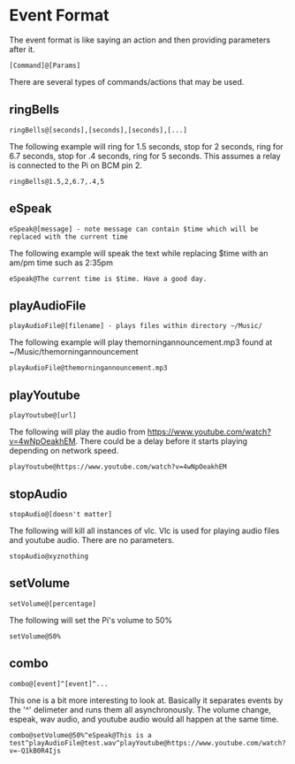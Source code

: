 # Event Format

The event format is like saying an action and then providing parameters after it.
```
[Command]@[Params]
```
There are several types of commands/actions that may be used.

## ringBells
```
ringBells@[seconds],[seconds],[seconds],[...]
```
The following example will ring for 1.5 seconds, stop for 2 seconds, ring for 6.7 seconds, stop for .4 seconds, ring for 5 seconds. This assumes a relay is connected to the Pi on BCM pin 2.
```
ringBells@1.5,2,6.7,.4,5
```
## eSpeak
```
eSpeak@[message] - note message can contain $time which will be replaced with the current time
```
The following example will speak the text while replacing $time with an am/pm time such as 2:35pm
```
eSpeak@The current time is $time. Have a good day.
```
## playAudioFile
```
playAudioFile@[filename] - plays files within directory ~/Music/
```
The following example will play themorningannouncement.mp3 found at ~/Music/themorningannouncement
```
playAudioFile@themorningannouncement.mp3
```
## playYoutube
```
playYoutube@[url]
```
The following will play the audio from https://www.youtube.com/watch?v=4wNpOeakhEM. There could be a delay before it starts playing depending on network speed.
```
playYoutube@https://www.youtube.com/watch?v=4wNpOeakhEM
```
## stopAudio
```
stopAudio@[doesn't matter]
```
The following will kill all instances of vlc. Vlc is used for playing audio files and youtube audio. There are no parameters.
```
stopAudio@xyznothing
```
## setVolume
```
setVolume@[percentage]
```
The following will set the Pi's volume to 50%
```
setVolume@50%
```
## combo
```
combo@[event]^[event]^...
```
This one is a bit more interesting to look at. Basically it separates events by the '^' delimeter and runs them all asynchronously. The volume change, espeak, wav audio, and youtube audio would all happen at the same time.
```
combo@setVolume@50%^eSpeak@This is a test^playAudioFile@test.wav^playYoutube@https://www.youtube.com/watch?v=-Q1kB0R4Ijs
```
